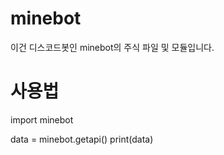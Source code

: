 # minebot
이건 디스코드봇인 minebot의 주식 파일 및 모듈입니다.

# 사용법
import minebot

data = minebot.getapi()
print(data)
